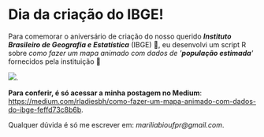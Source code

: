 # Dia da criação do IBGE! 

Para comemorar o aniversário de criação do nosso querido **_Instituto Brasileiro de Geografia e Estatística_** (IBGE) 🎈, eu desenvolvi um script R sobre _como fazer um mapa animado com dados de '**população estimada**'_ fornecidos pela instituição 🧡
<br />

![](https://s.calendarr.com/upload/60/79/dia-da-criacao-do-ibge.jpg).
<br />

**Para conferir, é só acessar a minha postagem no Medium**: <https://medium.com/rladiesbh/como-fazer-um-mapa-animado-com-dados-do-ibge-feffd73c8b6b>. 

Qualquer dúvida é só me escrever em: _mariliabioufpr@gmail.com_. 

